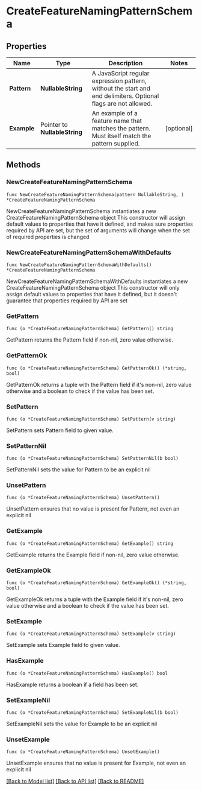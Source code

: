 # CreateFeatureNamingPatternSchema

## Properties

Name | Type | Description | Notes
------------ | ------------- | ------------- | -------------
**Pattern** | **NullableString** | A JavaScript regular expression pattern, without the start and end delimiters. Optional flags are not allowed. | 
**Example** | Pointer to **NullableString** | An example of a feature name that matches the pattern. Must itself match the pattern supplied. | [optional] 

## Methods

### NewCreateFeatureNamingPatternSchema

`func NewCreateFeatureNamingPatternSchema(pattern NullableString, ) *CreateFeatureNamingPatternSchema`

NewCreateFeatureNamingPatternSchema instantiates a new CreateFeatureNamingPatternSchema object
This constructor will assign default values to properties that have it defined,
and makes sure properties required by API are set, but the set of arguments
will change when the set of required properties is changed

### NewCreateFeatureNamingPatternSchemaWithDefaults

`func NewCreateFeatureNamingPatternSchemaWithDefaults() *CreateFeatureNamingPatternSchema`

NewCreateFeatureNamingPatternSchemaWithDefaults instantiates a new CreateFeatureNamingPatternSchema object
This constructor will only assign default values to properties that have it defined,
but it doesn't guarantee that properties required by API are set

### GetPattern

`func (o *CreateFeatureNamingPatternSchema) GetPattern() string`

GetPattern returns the Pattern field if non-nil, zero value otherwise.

### GetPatternOk

`func (o *CreateFeatureNamingPatternSchema) GetPatternOk() (*string, bool)`

GetPatternOk returns a tuple with the Pattern field if it's non-nil, zero value otherwise
and a boolean to check if the value has been set.

### SetPattern

`func (o *CreateFeatureNamingPatternSchema) SetPattern(v string)`

SetPattern sets Pattern field to given value.


### SetPatternNil

`func (o *CreateFeatureNamingPatternSchema) SetPatternNil(b bool)`

 SetPatternNil sets the value for Pattern to be an explicit nil

### UnsetPattern
`func (o *CreateFeatureNamingPatternSchema) UnsetPattern()`

UnsetPattern ensures that no value is present for Pattern, not even an explicit nil
### GetExample

`func (o *CreateFeatureNamingPatternSchema) GetExample() string`

GetExample returns the Example field if non-nil, zero value otherwise.

### GetExampleOk

`func (o *CreateFeatureNamingPatternSchema) GetExampleOk() (*string, bool)`

GetExampleOk returns a tuple with the Example field if it's non-nil, zero value otherwise
and a boolean to check if the value has been set.

### SetExample

`func (o *CreateFeatureNamingPatternSchema) SetExample(v string)`

SetExample sets Example field to given value.

### HasExample

`func (o *CreateFeatureNamingPatternSchema) HasExample() bool`

HasExample returns a boolean if a field has been set.

### SetExampleNil

`func (o *CreateFeatureNamingPatternSchema) SetExampleNil(b bool)`

 SetExampleNil sets the value for Example to be an explicit nil

### UnsetExample
`func (o *CreateFeatureNamingPatternSchema) UnsetExample()`

UnsetExample ensures that no value is present for Example, not even an explicit nil

[[Back to Model list]](../README.md#documentation-for-models) [[Back to API list]](../README.md#documentation-for-api-endpoints) [[Back to README]](../README.md)


